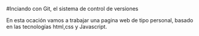 #Inciando con Git, el sistema de control de versiones

En esta ocación vamos a trabajar una pagina web de tipo personal, basado en las tecnologías html,css y Javascript.